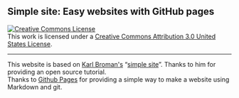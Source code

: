 ## Simple site: Easy websites with GitHub pages

<a rel="license" href="http://creativecommons.org/licenses/by/3.0/us/"><img alt="Creative Commons License" style="border-width:0" src="https://i.creativecommons.org/l/by/3.0/us/88x31.png" /></a><br />This work is licensed under a <a rel="license" href="http://creativecommons.org/licenses/by/3.0/us/">Creative Commons Attribution 3.0 United States License</a>.
<br/>

---

This website is based on [Karl Broman's](https://github.com/kbroman) &ldquo;[simple site](https://github.com/kbroman/simple_site)&rdquo;. Thanks to him for providing an open source tutorial.
</br>
Thanks to [Github Pages](https://pages.github.com) for providing a simple way to make a website using Markdown and git.


